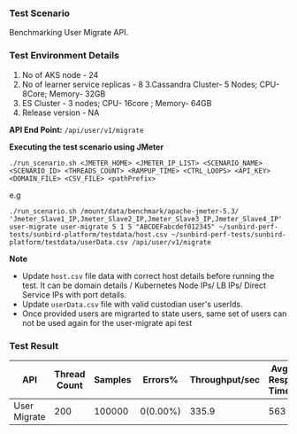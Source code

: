 ### Test Scenario

Benchmarking User Migrate API.


### Test Environment Details
1. No of AKS node - 24
2. No of learner service replicas - 8
3.Cassandra Cluster- 5 Nodes; CPU- 8Core; Memory- 32GB
4. ES Cluster - 3 nodes; CPU- 16core ; Memory- 64GB
4. Release version - NA


**API End Point:** 
`/api/user/v1/migrate`



**Executing the test scenario using JMeter**
 
 ```./run_scenario.sh <JMETER_HOME> <JMETER_IP_LIST> <SCENARIO_NAME> <SCENARIO_ID> <THREADS_COUNT> <RAMPUP_TIME> <CTRL_LOOPS> <API_KEY> <DOMAIN_FILE> <CSV_FILE> <pathPrefix>```

e.g

```./run_scenario.sh /mount/data/benchmark/apache-jmeter-5.3/ 'Jmeter_Slave1_IP,Jmeter_Slave2_IP,Jmeter_Slave3_IP,Jmeter_Slave4_IP' user-migrate user-migrate 5 1 5 "ABCDEFabcdef012345" ~/sunbird-perf-tests/sunbird-platform/testdata/host.csv ~/sunbird-perf-tests/sunbird-platform/testdata/userData.csv /api/user/v1/migrate```

**Note**
- Update `host.csv` file data with correct host details before running the test. It can be domain details / Kubernetes Node IPs/ LB IPs/ Direct Service IPs with port details.
- Update `userData.csv` file with valid custodian user's userIds.
- Once provided users are migrarted to state users, same set of users can not be used again for the user-migrate api test


### Test Result

|API          |Thread Count|Samples |Errors%  |Throughput/sec|Avg Resp Time |95th pct |99th pct|
|-------------|------------|--------|---------| -------------|--------------|---------|--------|
|User Migrate |200         |100000  |0(0.00%) | 335.9        | 563          |  1866   |2638.93 |
